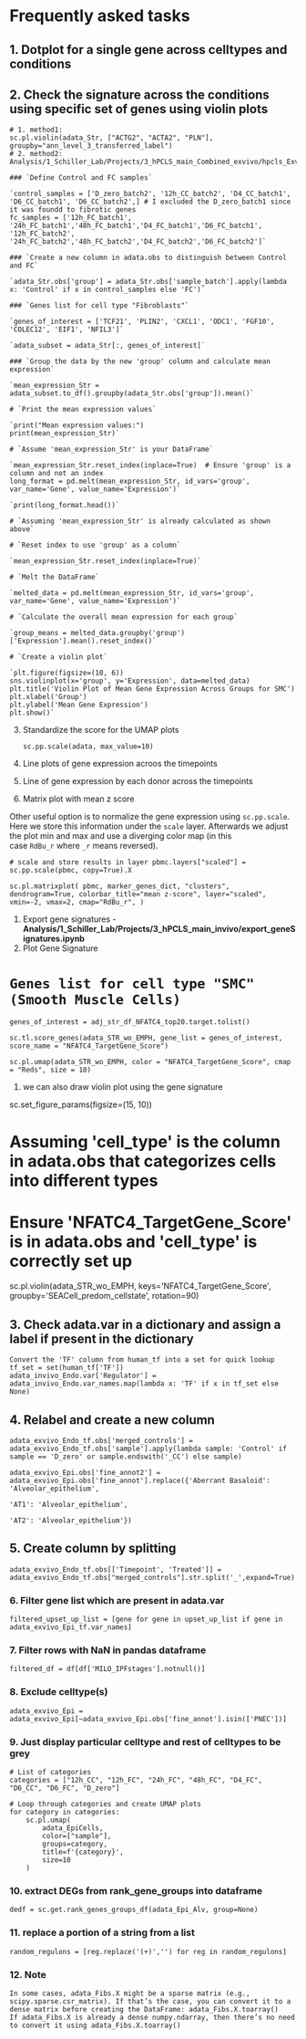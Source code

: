 # Frequently asked tasks

## 1. Dotplot for a single gene across celltypes and conditions 


## 2. Check the signature across the conditions using specific set of genes using violin plots

    # 1. method1:
    sc.pl.violin(adata_Str, ["ACTG2", "ACTA2", "PLN"], groupby="ann_level_3_transferred_label")
    # 2. method2:  
    Analysis/1_Schiller_Lab/Projects/3_hPCLS_main_Combined_exvivo/hpcls_Exvivo_batch1_2.ipynb
        
    ### `Define Control and FC samples`
    
    `control_samples = ['D_zero_batch2', '12h_CC_batch2', 'D4_CC_batch1', 'D6_CC_batch1', 'D6_CC_batch2',] # I excluded the D_zero_batch1 since it was foundd to fibrotic genes
    fc_samples = ['12h_FC_batch1', '24h_FC_batch1','48h_FC_batch1','D4_FC_batch1','D6_FC_batch1',
    '12h_FC_batch2', '24h_FC_batch2','48h_FC_batch2','D4_FC_batch2','D6_FC_batch2']`
    
    ### `Create a new column in adata.obs to distinguish between Control and FC`
    
    `adata_Str.obs['group'] = adata_Str.obs['sample_batch'].apply(lambda x: 'Control' if x in control_samples else 'FC')`
    
    ### `Genes list for cell type "Fibroblasts"`
    
    `genes_of_interest = ['TCF21', 'PLIN2', 'CXCL1', 'ODC1', 'FGF10', 'COLEC12', 'EIF1', 'NFIL3']`
    
    `adata_subset = adata_Str[:, genes_of_interest]`
    
    ### `Group the data by the new 'group' column and calculate mean expression`
    
    `mean_expression_Str = adata_subset.to_df().groupby(adata_Str.obs['group']).mean()`
    
    # `Print the mean expression values`
    
    `print("Mean expression values:")
    print(mean_expression_Str)`
    
    # `Assume 'mean_expression_Str' is your DataFrame`
    
    `mean_expression_Str.reset_index(inplace=True)  # Ensure 'group' is a column and not an index
    long_format = pd.melt(mean_expression_Str, id_vars='group', var_name='Gene', value_name='Expression')`
    
    `print(long_format.head())`
    
    # `Assuming 'mean_expression_Str' is already calculated as shown above`
    
    # `Reset index to use 'group' as a column`
    
    `mean_expression_Str.reset_index(inplace=True)`
    
    # `Melt the DataFrame`
    
    `melted_data = pd.melt(mean_expression_Str, id_vars='group', var_name='Gene', value_name='Expression')`
    
    # `Calculate the overall mean expression for each group`
    
    `group_means = melted_data.groupby('group')['Expression'].mean().reset_index()`
    
    # `Create a violin plot`
    
    `plt.figure(figsize=(10, 6))
    sns.violinplot(x='group', y='Expression', data=melted_data)
    plt.title('Violin Plot of Mean Gene Expression Across Groups for SMC')
    plt.xlabel('Group')
    plt.ylabel('Mean Gene Expression')
    plt.show()`
    
3. Standardize the score for the UMAP plots
    
    `sc.pp.scale(adata, max_value=10)`
    
4. Line plots of gene expression acroos the timepoints
5. Line of gene expression by each donor across the timepoints
6. Matrix plot with mean z score

Other useful option is to normalize the gene expression using `sc.pp.scale`. Here we store this information under the `scale` layer. Afterwards we adjust the plot min and max and use a diverging color map (in this case `RdBu_r` where `_r` means reversed).

`# scale and store results in layer
pbmc.layers["scaled"] = sc.pp.scale(pbmc, copy=True).X`

`sc.pl.matrixplot(
    pbmc,
    marker_genes_dict,
    "clusters",
    dendrogram=True,
    colorbar_title="mean z-score",
    layer="scaled",
    vmin=-2,
    vmax=2,
    cmap="RdBu_r",
)`

1. Export gene signatures - **Analysis/1_Schiller_Lab/Projects/3_hPCLS_main_invivo/export_geneSignatures.ipynb**
2. Plot Gene Signature

# `Genes list for cell type "SMC" (Smooth Muscle Cells)`

`genes_of_interest = adj_str_df_NFATC4_top20.target.tolist()`

`sc.tl.score_genes(adata_STR_wo_EMPH, gene_list = genes_of_interest, score_name = "NFATC4_TargetGene_Score")`

`sc.pl.umap(adata_STR_wo_EMPH, color = "NFATC4_TargetGene_Score", cmap = "Reds", size = 10)`

1. we can also draw violin plot using the gene signature

sc.set_figure_params(figsize=(15, 10))

# Assuming 'cell_type' is the column in adata.obs that categorizes cells into different types

# Ensure 'NFATC4_TargetGene_Score' is in adata.obs and 'cell_type' is correctly set up

sc.pl.violin(adata_STR_wo_EMPH, keys='NFATC4_TargetGene_Score', groupby='SEACell_predom_cellstate',
rotation=90)


## 3. Check adata.var in a dictionary and assign a label if present in the dictionary
``` 
Convert the 'TF' column from human_tf into a set for quick lookup
tf_set = set(human_tf['TF'])
adata_invivo_Endo.var['Regulator'] = adata_invivo_Endo.var_names.map(lambda x: 'TF' if x in tf_set else None)
```

## 4. Relabel and create a new column
```
adata_exvivo_Endo_tf.obs['merged_controls'] = adata_exvivo_Endo_tf.obs['sample'].apply(lambda sample: 'Control' if sample == 'D_zero' or sample.endswith('_CC') else sample)

adata_exvivo_Epi.obs['fine_annot2'] = adata_exvivo_Epi.obs['fine_annot'].replace({'Aberrant Basaloid': 'Alveolar_epithelium', 
                                                                                                                 'AT1': 'Alveolar_epithelium', 
                                                                                                                 'AT2': 'Alveolar_epithelium'})
```

## 5. Create column by splitting
```
adata_exvivo_Endo_tf.obs[['Timepoint', 'Treated']] = adata_exvivo_Endo_tf.obs["merged_controls"].str.split('_',expand=True)
```
### 6. Filter gene list which are present in adata.var
```
filtered_upset_up_list = [gene for gene in upset_up_list if gene in adata_exvivo_Epi_tf.var_names]
```

### 7. Filter rows with NaN in pandas dataframe
```
filtered_df = df[df['MILO_IPFstages'].notnull()]
```
### 8. Exclude celltype(s)
```
adata_exvivo_Epi = adata_exvivo_Epi[~adata_exvivo_Epi.obs['fine_annot'].isin(['PNEC'])]
```
### 9. Just display particular celltype and rest of celltypes to be grey
```
# List of categories
categories = ["12h_CC", "12h_FC", "24h_FC", "48h_FC", "D4_FC", "D6_CC", "D6_FC", "D_zero"]

# Loop through categories and create UMAP plots
for category in categories:
    sc.pl.umap(
        adata_EpiCells,
        color=["sample"],
        groups=category,
        title=f'{category}',
        size=10
    )

```
### 10. extract DEGs from rank_gene_groups into dataframe
```
dedf = sc.get.rank_genes_groups_df(adata_Epi_Alv, group=None)
```
### 11. replace a portion of a string from a list 
```
random_regulons = [reg.replace('(+)','') for reg in random_regulons]
```
### 12. Note
```
In some cases, adata_Fibs.X might be a sparse matrix (e.g., scipy.sparse.csr_matrix). If that’s the case, you can convert it to a dense matrix before creating the DataFrame: adata_Fibs.X.toarray()
If adata_Fibs.X is already a dense numpy.ndarray, then there’s no need to convert it using adata_Fibs.X.toarray()
```
